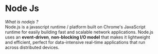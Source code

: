# Node Js
*What is nodejs ?*  
Node.js is a javascript runtime / platform built on Chrome's JavaScript runtime for easily building fast and scalable network applications. Node.js uses an **event-driven**, **non-blocking I/O model** that makes it lightweight and efficient, perfect for data-intensive real-time applications that run across distributed devices.
